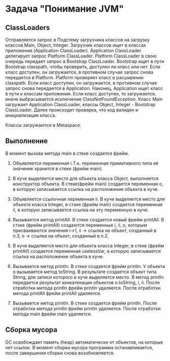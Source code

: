 # Задача "Понимание JVM"
## ClassLoaders
Отправляется запрос в Подстему загрузчика классов на загрузку классов Main, Object, Integer. Загрузчик классов ищет в классах приложения (Application ClassLoader). Application ClassLoader делегирует запрос Platform ClassLoader. Platform ClassLoader в свою очередь передает запрос в Bootstrap ClassLoader. Bootstrap ищет в пути Bootstrap classpath, чтобы проверить, доступен ли класс или нет. Если класс доступен, он загружается, в противном случае запрос снова передается в Platform.
Platform проверяет класс в расширении classpath. Если класс доступен, он загружается, в противном случае запрос снова передается в Application.
Наконец, Application ищет класс в пути к классам приложения. Если класс доступен, то загружается, иначе выбрасывается исключение ClassNotFoundException.
Класс Main загружает Application ClassLoader, классы Object, Integer  - Bootstrap ClassLoader. 
Далее происходит проверка, что код валиден и инициализация класса.

Классы загружаются в Metaspace.

## Выполнение

В момент вызова метода main в стеке cоздается фрейм.
1. Объявляется переменная i.Т.к. переменная примитивного типа её значение хранится в стеке (фрейм main).

2. В куче выделяется место для объекта класса Object, выполняется конструктор объекта. В стеке(фрейм main) создается переменная о, в которую записывается ссылка на расположение объекта в куче.

3. Объявляется ссылочная переменная ii. В куче выделяется место для объекта класса Integer, в стэке (фрейм main) создается переменная ii, в которую записывается ссылка на эту переменную в куче.

4. Вызывается метод printAll. В стеке создается новый фрейм printAll. В стэке (фрейм printAll) создаются переменные i, ii, o, которым присваиваются значения i->1, ii -> ссылка на объект, созданный в п.3, о -> ссылка на объект, созданный в п.2.

5. В куче выделяется место для объекта класса Integer, в стеке (фрейм printAll) создается переменная uselessVar, в которую записывается ссылка на расположение объекта в куче.

6. Вызывается метод println. В стеке создается фрейм println. 
 У объекта o вызывается метод toString. В результате создается объект типа String, для записи которого в куче выделяется место. В метод println передается результат конкатенации объектов o.toString, i, ii.
 После отработки метода println фрейм println удаляется.
 После отработки метода printAll фрейм printAll удаляется.


7. Вызывается метод println. В стеке создается фрейм println. 
 После отработки метода println фрейм println удаляется.
 После отработки метода main фрейм main удаляется.

## Сборка мусора
 GC освобождает память (heap) автоматически от объектов, на которые нет ссылок. В момент сборки мусора программа останавливается, после завершения сборки снова возобновляется.
